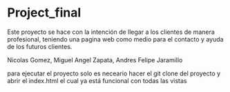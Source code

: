 # Project_final
Este proyecto se hace con la intención de llegar a los clientes de manera profesional, teniendo una pagina web como medio 
para el contacto y ayuda de los futuros clientes.

Nicolas Gomez, Miguel Angel Zapata, Andres Felipe Jaramillo

para ejecutar el proyecto solo es neceario hacer el git clone del proyecto y abrir el index.html
el cual ya está funcional con todas las vistas
